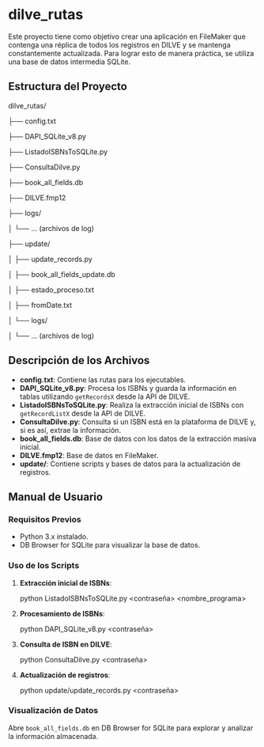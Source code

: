 # dilve_rutas

Este proyecto tiene como objetivo crear una aplicación en FileMaker que contenga una réplica de todos los registros en DILVE y se mantenga constantemente actualizada. Para lograr esto de manera práctica, se utiliza una base de datos intermedia SQLite.

## Estructura del Proyecto


dilve_rutas/

├── config.txt

├── DAPI_SQLite_v8.py

├── ListadoISBNsToSQLite.py

├── ConsultaDilve.py

├── book_all_fields.db

├── DILVE.fmp12

├── logs/

│ └── ... (archivos de log)

├── update/

│ ├── update_records.py

│ ├── book_all_fields_update.db

│ ├── estado_proceso.txt

│ ├── fromDate.txt

│ └── logs/

│ └── ... (archivos de log)


## Descripción de los Archivos

- **config.txt**: Contiene las rutas para los ejecutables.
- **DAPI_SQLite_v8.py**: Procesa los ISBNs y guarda la información en tablas utilizando `getRecordsX` desde la API de DILVE.
- **ListadoISBNsToSQLite.py**: Realiza la extracción inicial de ISBNs con `getRecordListX` desde la API de DILVE.
- **ConsultaDilve.py**: Consulta si un ISBN está en la plataforma de DILVE y, si es así, extrae la información.
- **book_all_fields.db**: Base de datos con los datos de la extracción masiva inicial.
- **DILVE.fmp12**: Base de datos en FileMaker.
- **update/**: Contiene scripts y bases de datos para la actualización de registros.

## Manual de Usuario

### Requisitos Previos

- Python 3.x instalado.
- DB Browser for SQLite para visualizar la base de datos.

### Uso de los Scripts

1. **Extracción inicial de ISBNs**:
    
    python ListadoISBNsToSQLite.py <usuario> <contraseña> <nombre_programa>
   

2. **Procesamiento de ISBNs**:
   
    python DAPI_SQLite_v8.py <usuario> <contraseña>
   

3. **Consulta de ISBN en DILVE**:
 
    python ConsultaDilve.py <usuario> <contraseña> <isbn>


4. **Actualización de registros**:

    python update/update_records.py <usuario> <contraseña>


### Visualización de Datos

Abre `book_all_fields.db` en DB Browser for SQLite para explorar y analizar la información almacenada.
